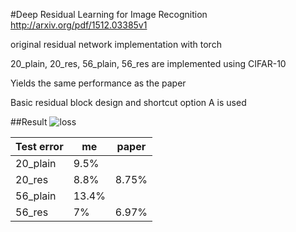 #Deep Residual Learning for Image Recognition
http://arxiv.org/pdf/1512.03385v1

original residual network implementation with torch

20_plain, 20_res, 56_plain, 56_res are implemented using CIFAR-10

Yields the same performance as the paper

Basic residual block design and shortcut option A is used

##Result
![loss](https://cloud.githubusercontent.com/assets/13601723/15349154/a6a2b398-1d0b-11e6-9ee8-0030a2ffd40d.png)

Test error | me | paper
---------- | ----------- | -----------
20_plain | 9.5% | 
20_res | 8.8% | 8.75%
56_plain | 13.4% | 
56_res | 7% | 6.97%
